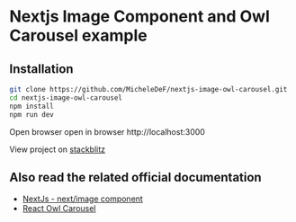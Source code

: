 # Nextjs Image Component and Owl Carousel example


## Installation

```sh
git clone https://github.com/MicheleDeF/nextjs-image-owl-carousel.git
cd nextjs-image-owl-carousel
npm install
npm run dev
```

Open browser open in browser http://localhost:3000

View project on [stackblitz][df1]

## Also read the related official documentation
- [NextJs - next/image component][df2]
- [React Owl Carousel][df3]

[df1]: <https://stackblitz.com/edit/nextjs-ymj2gu>
[df2]: <https://nextjs.org/docs/api-reference/next/image>
[df3]:<https://www.npmjs.com/package/react-owl-carousel>
